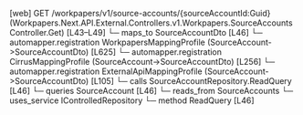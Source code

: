 [web] GET /workpapers/v1/source-accounts/{sourceAccountId:Guid}  (Workpapers.Next.API.External.Controllers.v1.Workpapers.SourceAccountsController.Get)  [L43–L49]
  └─ maps_to SourceAccountDto [L46]
    └─ automapper.registration WorkpapersMappingProfile (SourceAccount->SourceAccountDto) [L625]
    └─ automapper.registration CirrusMappingProfile (SourceAccount->SourceAccountDto) [L256]
    └─ automapper.registration ExternalApiMappingProfile (SourceAccount->SourceAccountDto) [L105]
  └─ calls SourceAccountRepository.ReadQuery [L46]
  └─ queries SourceAccount [L46]
    └─ reads_from SourceAccounts
  └─ uses_service IControlledRepository<SourceAccount>
    └─ method ReadQuery [L46]


